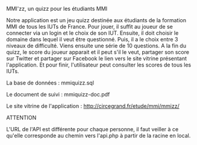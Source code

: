 MMI'zz, un quizz pour les étudiants MMI

Notre application est un jeu quizz destinée aux étudiants de la formation MMI de tous les IUTs de France.
Pour jouer, il suffit au joueur de se connecter via un login et le choix de son IUT. Ensuite, il doit choisir le domaine dans lequel il veut être questionné. Puis, il a le choix entre 3 niveaux de difficulté. Viens ensuite une série de 10 questions. A la fin du quizz, le score du joueur apparait et il peut s'il le veut, partager son score sur Twitter et partager sur Facebook le lien vers le site vitrine présentant l'application. Et pour finir, l'utilisateur peut consulter les scores de tous les IUTs.

La base de données : mmiquizz.sql

Le document de suivi : mmiquizz-doc.pdf

Le site vitrine de l'application : http://circegrand.fr/etude/mmi/mmizz/

ATTENTION

L'URL de l'API est différente pour chaque personne, il faut veiller à ce qu'elle corresponde au chemin vers l'api.php à partir de la racine en local.
